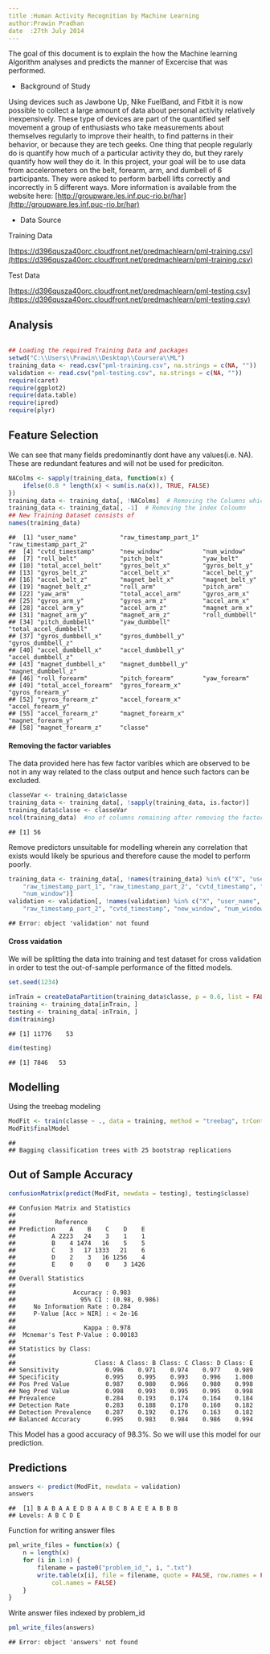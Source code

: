 ```yaml
---
title :Human Activity Recognition by Machine Learning
author:Prawin Pradhan
date  :27th July 2014
---
```

    
  The goal of this document is to explain the how the Machine learning Algorithm analyses and predicts the manner of
Excercise that was performed.

* Background of Study

Using devices such as Jawbone Up, Nike FuelBand, and Fitbit it is now possible to collect a large amount of data 
about personal activity relatively inexpensively. These type of devices are part of the quantified self movement a group of enthusiasts who take measurements about themselves regularly to improve their health, to find patterns
in their behavior, or because they are tech geeks. One thing that people regularly do is quantify how much of a 
particular activity they do, but they rarely quantify how well they do it. In this project, your goal will be to 
use data from accelerometers on the belt, forearm, arm, and dumbell of 6 participants. They were asked to perform 
barbell lifts correctly and incorrectly in 5 different ways. 
More information is available from the website here: [http://groupware.les.inf.puc-rio.br/har](http://groupware.les.inf.puc-rio.br/har)


* Data Source

Training Data
  
  [https://d396qusza40orc.cloudfront.net/predmachlearn/pml-training.csv](https://d396qusza40orc.cloudfront.net/predmachlearn/pml-training.csv)

 Test Data
  
  [https://d396qusza40orc.cloudfront.net/predmachlearn/pml-testing.csv](https://d396qusza40orc.cloudfront.net/predmachlearn/pml-testing.csv)

## Analysis


```r

## Loading the required Training Data and packages
setwd("C:\\Users\\Prawin\\Desktop\\Coursera\\ML")
training_data <- read.csv("pml-training.csv", na.strings = c(NA, ""))
validation <- read.csv("pml-testing.csv", na.strings = c(NA, ""))
require(caret)
require(ggplot2)
require(data.table)
require(ipred)
require(plyr)
```


## Feature Selection

We can see that many fields predominantly dont have any values(i.e. NA). These are redundant features and will not be used for prediciton.


```r
NAColms <- sapply(training_data, function(x) {
    ifelse(0.8 * length(x) < sum(is.na(x)), TRUE, FALSE)
})
training_data <- training_data[, !NAColms]  # Removing the Columns which predominantly have NULL Values
training_data <- training_data[, -1]  # Removing the index Coloumn
## New Training Dataset consists of
names(training_data)
```

```
##  [1] "user_name"            "raw_timestamp_part_1" "raw_timestamp_part_2"
##  [4] "cvtd_timestamp"       "new_window"           "num_window"          
##  [7] "roll_belt"            "pitch_belt"           "yaw_belt"            
## [10] "total_accel_belt"     "gyros_belt_x"         "gyros_belt_y"        
## [13] "gyros_belt_z"         "accel_belt_x"         "accel_belt_y"        
## [16] "accel_belt_z"         "magnet_belt_x"        "magnet_belt_y"       
## [19] "magnet_belt_z"        "roll_arm"             "pitch_arm"           
## [22] "yaw_arm"              "total_accel_arm"      "gyros_arm_x"         
## [25] "gyros_arm_y"          "gyros_arm_z"          "accel_arm_x"         
## [28] "accel_arm_y"          "accel_arm_z"          "magnet_arm_x"        
## [31] "magnet_arm_y"         "magnet_arm_z"         "roll_dumbbell"       
## [34] "pitch_dumbbell"       "yaw_dumbbell"         "total_accel_dumbbell"
## [37] "gyros_dumbbell_x"     "gyros_dumbbell_y"     "gyros_dumbbell_z"    
## [40] "accel_dumbbell_x"     "accel_dumbbell_y"     "accel_dumbbell_z"    
## [43] "magnet_dumbbell_x"    "magnet_dumbbell_y"    "magnet_dumbbell_z"   
## [46] "roll_forearm"         "pitch_forearm"        "yaw_forearm"         
## [49] "total_accel_forearm"  "gyros_forearm_x"      "gyros_forearm_y"     
## [52] "gyros_forearm_z"      "accel_forearm_x"      "accel_forearm_y"     
## [55] "accel_forearm_z"      "magnet_forearm_x"     "magnet_forearm_y"    
## [58] "magnet_forearm_z"     "classe"
```


#### Removing the factor variables
The data provided here has few factor varibles which are observed to be not in any way related to the class output and hence such factors can be excluded.

```r
classeVar <- training_data$classe
training_data <- training_data[, !sapply(training_data, is.factor)]
training_data$classe <- classeVar
ncol(training_data)  #no of columns remaining after removing the factor variables
```

```
## [1] 56
```


Remove predictors unsuitable for modelling wherein any correlation that exists would likely be spurious 
and therefore cause the model to perform poorly.


```r
training_data <- training_data[, !names(training_data) %in% c("X", "user_name", 
    "raw_timestamp_part_1", "raw_timestamp_part_2", "cvtd_timestamp", "new_window", 
    "num_window")]
validation <- validation[, !names(validation) %in% c("X", "user_name", "raw_timestamp_part_1", 
    "raw_timestamp_part_2", "cvtd_timestamp", "new_window", "num_window")]
```

```
## Error: object 'validation' not found
```


#### Cross vaidation 
We will be splitting the data into training and test dataset for cross validation in order to test the out-of-sample performance of the fitted models.


```r
set.seed(1234)

inTrain = createDataPartition(training_data$classe, p = 0.6, list = FALSE)
training <- training_data[inTrain, ]
testing <- training_data[-inTrain, ]
dim(training)
```

```
## [1] 11776    53
```

```r
dim(testing)
```

```
## [1] 7846   53
```


## Modelling
Using the treebag modeling

```r
ModFit <- train(classe ~ ., data = training, method = "treebag", trControl = trainControl(method = "none"))
ModFit$finalModel
```

```
## 
## Bagging classification trees with 25 bootstrap replications
```


## Out of Sample Accuracy



```r
confusionMatrix(predict(ModFit, newdata = testing), testing$classe)
```

```
## Confusion Matrix and Statistics
## 
##           Reference
## Prediction    A    B    C    D    E
##          A 2223   24    3    1    1
##          B    4 1474   16    5    5
##          C    3   17 1333   21    6
##          D    2    3   16 1256    4
##          E    0    0    0    3 1426
## 
## Overall Statistics
##                                        
##                Accuracy : 0.983        
##                  95% CI : (0.98, 0.986)
##     No Information Rate : 0.284        
##     P-Value [Acc > NIR] : < 2e-16      
##                                        
##                   Kappa : 0.978        
##  Mcnemar's Test P-Value : 0.00183      
## 
## Statistics by Class:
## 
##                      Class: A Class: B Class: C Class: D Class: E
## Sensitivity             0.996    0.971    0.974    0.977    0.989
## Specificity             0.995    0.995    0.993    0.996    1.000
## Pos Pred Value          0.987    0.980    0.966    0.980    0.998
## Neg Pred Value          0.998    0.993    0.995    0.995    0.998
## Prevalence              0.284    0.193    0.174    0.164    0.184
## Detection Rate          0.283    0.188    0.170    0.160    0.182
## Detection Prevalence    0.287    0.192    0.176    0.163    0.182
## Balanced Accuracy       0.995    0.983    0.984    0.986    0.994
```

This Model has a good accuracy of 98.3%. So we will use this model for our prediction.

## Predictions


```r
answers <- predict(ModFit, newdata = validation)
answers
```

```
##  [1] B A B A A E D B A A B C B A E E A B B B
## Levels: A B C D E
```


Function for writing answer files 


```r
pml_write_files = function(x) {
    n = length(x)
    for (i in 1:n) {
        filename = paste0("problem_id_", i, ".txt")
        write.table(x[i], file = filename, quote = FALSE, row.names = FALSE, 
            col.names = FALSE)
    }
}
```


Write answer files indexed by problem_id


```r
pml_write_files(answers)
```

```
## Error: object 'answers' not found
```

